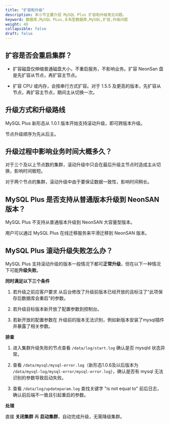 ```yaml
---
title: "扩容和升级"
description: 本小节主要介绍 MySQL Plus 扩容和升级常见问题。 
keyword: 数据库,MySQL PLus,关系型数据库,MySQL,扩容,升级问题
weight: 40
collapsible: false
draft: false
---
```


##  扩容是否会重启集群？

- 扩容磁盘仅伸缩普通磁盘大小，不重启服务，不影响业务。扩容 NeonSan 盘是先扩容从节点，再扩容主节点。

- 扩容 CPU 或内存，会按串行方式扩容。对于 1.5.5 及更高的版本，先扩容从节点，再扩容主节点，期间主从切换一次。

## 升级方式和升级路线

MySQL Plus 新形态从 1.0.1 版本开始支持滚动升级，即可跨版本升级。

节点升级顺序为先从后主。

## 升级过程中影响业务时间大概多久？

对于三个及以上节点数的集群，滚动升级中只会在最后升级主节点时造成主从切换，影响时间极短。

对于两个节点的集群，滚动升级中由于要保证数据一致性，影响时间稍长。

##  MySQL Plus 是否支持从普通版本升级到 NeonSAN 版本？

MySQL Plus 不支持从普通版本升级到 NeonSAN 大容量型版本。

用户可以通过 MySQL Plus 在线迁移服务来平滑迁移到 NeonSAN 版本。

## MySQL Plus 滚动升级失败怎么办？

MySQL Plus 支持滚动升级的版本一般情况下都可**正常升级**，但在以下一种情况下可能**升级失败**。

**同时满足以下三个条件**

1. 若升级之前应客户要求 从后台修改了升级前版本已经开放的且标注了“此项保存后数据库会重启”的参数。

2. 若升级目标版本新开放了配置参数到控制台。

3. 若新开放的配置参数在 升级前的版本无法识别，例如新版本安装了mysql插件并暴露了相关参数。

**排查**

1. 进入集群升级失败的节点查看 `/data/log/start.log` 确认是否 mysqld 状态异常。

2. 查看 `/data/mysql/mysql-error.log`（新形态1.0.6及以后版本为 `/data/mysql-log/mysql-error/mysql-error.log`），确认是否有 mysql 无法识别的参数导致启动失败。

3. 查看 `/data/log/updateparam.log` 查找关键字 "is not equal to" 前后日志，确认前后端不一致且引起重启的参数。

**处理**

直接 **关闭集群** 再 **启动集群**，自动完成升级，无需降级集群。
